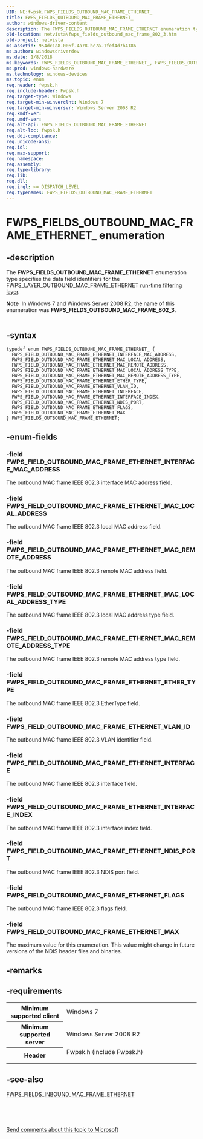 ```yaml
---
UID: NE:fwpsk.FWPS_FIELDS_OUTBOUND_MAC_FRAME_ETHERNET_
title: FWPS_FIELDS_OUTBOUND_MAC_FRAME_ETHERNET_
author: windows-driver-content
description: The FWPS_FIELDS_OUTBOUND_MAC_FRAME_ETHERNET enumeration type specifies the data field identifiers for the FWPS_LAYER_OUTBOUND_MAC_FRAME_ETHERNET run-time filtering layer.
old-location: netvista\fwps_fields_outbound_mac_frame_802_3.htm
old-project: netvista
ms.assetid: 954dc1a8-006f-4a78-bc7a-1fef4d7b4186
ms.author: windowsdriverdev
ms.date: 1/8/2018
ms.keywords: FWPS_FIELDS_OUTBOUND_MAC_FRAME_ETHERNET_, FWPS_FIELDS_OUTBOUND_MAC_FRAME_ETHERNET
ms.prod: windows-hardware
ms.technology: windows-devices
ms.topic: enum
req.header: fwpsk.h
req.include-header: Fwpsk.h
req.target-type: Windows
req.target-min-winverclnt: Windows 7
req.target-min-winversvr: Windows Server 2008 R2
req.kmdf-ver: 
req.umdf-ver: 
req.alt-api: FWPS_FIELDS_OUTBOUND_MAC_FRAME_ETHERNET
req.alt-loc: fwpsk.h
req.ddi-compliance: 
req.unicode-ansi: 
req.idl: 
req.max-support: 
req.namespace: 
req.assembly: 
req.type-library: 
req.lib: 
req.dll: 
req.irql: <= DISPATCH_LEVEL
req.typenames: FWPS_FIELDS_OUTBOUND_MAC_FRAME_ETHERNET
---
```


# FWPS_FIELDS_OUTBOUND_MAC_FRAME_ETHERNET_ enumeration



## -description
The <b>FWPS_FIELDS_OUTBOUND_MAC_FRAME_ETHERNET</b> enumeration type specifies the data field identifiers for the
  FWPS_LAYER_OUTBOUND_MAC_FRAME_ETHERNET 
  <a href="netvista.run_time_filtering_layer_identifiers">run-time filtering layer</a>.
  <div class="alert"><b>Note</b>  In Windows 7 and Windows Server 2008 R2, the name of this enumeration was <b>FWPS_FIELDS_OUTBOUND_MAC_FRAME_802_3</b>.</div>
<div> </div>




## -syntax

````
typedef enum FWPS_FIELDS_OUTBOUND_MAC_FRAME_ETHERNET_ { 
  FWPS_FIELD_OUTBOUND_MAC_FRAME_ETHERNET_INTERFACE_MAC_ADDRESS,
  FWPS_FIELD_OUTBOUND_MAC_FRAME_ETHERNET_MAC_LOCAL_ADDRESS,
  FWPS_FIELD_OUTBOUND_MAC_FRAME_ETHERNET_MAC_REMOTE_ADDRESS,
  FWPS_FIELD_OUTBOUND_MAC_FRAME_ETHERNET_MAC_LOCAL_ADDRESS_TYPE,
  FWPS_FIELD_OUTBOUND_MAC_FRAME_ETHERNET_MAC_REMOTE_ADDRESS_TYPE,
  FWPS_FIELD_OUTBOUND_MAC_FRAME_ETHERNET_ETHER_TYPE,
  FWPS_FIELD_OUTBOUND_MAC_FRAME_ETHERNET_VLAN_ID,
  FWPS_FIELD_OUTBOUND_MAC_FRAME_ETHERNET_INTERFACE,
  FWPS_FIELD_OUTBOUND_MAC_FRAME_ETHERNET_INTERFACE_INDEX,
  FWPS_FIELD_OUTBOUND_MAC_FRAME_ETHERNET_NDIS_PORT,
  FWPS_FIELD_OUTBOUND_MAC_FRAME_ETHERNET_FLAGS,
  FWPS_FIELD_OUTBOUND_MAC_FRAME_ETHERNET_MAX
} FWPS_FIELDS_OUTBOUND_MAC_FRAME_ETHERNET;
````


## -enum-fields

### -field FWPS_FIELD_OUTBOUND_MAC_FRAME_ETHERNET_INTERFACE_MAC_ADDRESS

The outbound MAC frame IEEE 802.3 interface MAC address field.


### -field FWPS_FIELD_OUTBOUND_MAC_FRAME_ETHERNET_MAC_LOCAL_ADDRESS

The outbound MAC frame IEEE 802.3 local MAC address field.


### -field FWPS_FIELD_OUTBOUND_MAC_FRAME_ETHERNET_MAC_REMOTE_ADDRESS

The outbound MAC frame IEEE 802.3 remote MAC address field.


### -field FWPS_FIELD_OUTBOUND_MAC_FRAME_ETHERNET_MAC_LOCAL_ADDRESS_TYPE

The outbound MAC frame IEEE 802.3 local MAC address type field.


### -field FWPS_FIELD_OUTBOUND_MAC_FRAME_ETHERNET_MAC_REMOTE_ADDRESS_TYPE

The outbound MAC frame IEEE 802.3 remote MAC address type field.


### -field FWPS_FIELD_OUTBOUND_MAC_FRAME_ETHERNET_ETHER_TYPE

The outbound MAC frame IEEE 802.3 EtherType field.


### -field FWPS_FIELD_OUTBOUND_MAC_FRAME_ETHERNET_VLAN_ID

The outbound MAC frame IEEE 802.3  VLAN   identifier field.


### -field FWPS_FIELD_OUTBOUND_MAC_FRAME_ETHERNET_INTERFACE

The outbound MAC frame IEEE 802.3 interface field.


### -field FWPS_FIELD_OUTBOUND_MAC_FRAME_ETHERNET_INTERFACE_INDEX

The outbound MAC frame IEEE 802.3 interface index field.


### -field FWPS_FIELD_OUTBOUND_MAC_FRAME_ETHERNET_NDIS_PORT

The outbound MAC frame IEEE 802.3 NDIS port field.


### -field FWPS_FIELD_OUTBOUND_MAC_FRAME_ETHERNET_FLAGS

The outbound MAC frame IEEE 802.3 flags field.


### -field FWPS_FIELD_OUTBOUND_MAC_FRAME_ETHERNET_MAX

The maximum value for this enumeration. This value might change in future versions of the NDIS
     header files and binaries.


## -remarks


## -requirements
<table>
<tr>
<th width="30%">
Minimum supported client

</th>
<td width="70%">
Windows 7

</td>
</tr>
<tr>
<th width="30%">
Minimum supported server

</th>
<td width="70%">
Windows Server 2008 R2

</td>
</tr>
<tr>
<th width="30%">
Header

</th>
<td width="70%">
<dl>
<dt>Fwpsk.h (include Fwpsk.h)</dt>
</dl>
</td>
</tr>
</table>

## -see-also
<dl>
<dt>
<a href="..\fwpsk\ne-fwpsk-fwps_fields_inbound_mac_frame_ethernet_.md">FWPS_FIELDS_INBOUND_MAC_FRAME_ETHERNET</a>
</dt>
</dl>
 

 

<a href="mailto:wsddocfb@microsoft.com?subject=Documentation%20feedback [netvista\netvista]:%20FWPS_FIELDS_OUTBOUND_MAC_FRAME_ETHERNET enumeration%20 RELEASE:%20(1/8/2018)&amp;body=%0A%0APRIVACY STATEMENT%0A%0AWe use your feedback to improve the documentation. We don't use your email address for any other purpose, and we'll remove your email address from our system after the issue that you're reporting is fixed. While we're working to fix this issue, we might send you an email message to ask for more info. Later, we might also send you an email message to let you know that we've addressed your feedback.%0A%0AFor more info about Microsoft's privacy policy, see http://privacy.microsoft.com/en-us/default.aspx." title="Send comments about this topic to Microsoft">Send comments about this topic to Microsoft</a>

